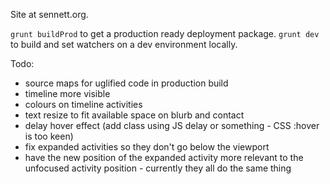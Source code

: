 Site at sennett.org.

`grunt buildProd` to get a production ready deployment package.  `grunt dev` to build and set watchers on a dev environment locally.

Todo:

- source maps for uglified code in production build
- timeline more visible
- colours on timeline activities
- text resize to fit available space on blurb and contact
- delay hover effect (add class using JS delay or something - CSS :hover is too keen)
- fix expanded activities so they don't go below the viewport
- have the new position of the expanded activity more relevant to the unfocused activity position - currently they all do the same thing